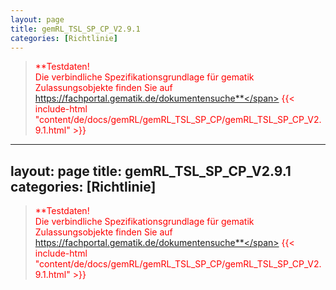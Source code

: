```yaml
---
layout: page
title: gemRL_TSL_SP_CP_V2.9.1
categories: [Richtlinie]
---
```

> <span style="color:red">**Testdaten!<br>Die verbindliche Spezifikationsgrundlage für gematik Zulassungsobjekte finden Sie auf https://fachportal.gematik.de/dokumentensuche**</span>
{{< include-html "content/de/docs/gemRL/gemRL_TSL_SP_CP/gemRL_TSL_SP_CP_V2.9.1.html" >}}
---
layout: page
title: gemRL_TSL_SP_CP_V2.9.1
categories: [Richtlinie]
---
> <span style="color:red">**Testdaten!<br>Die verbindliche Spezifikationsgrundlage für gematik Zulassungsobjekte finden Sie auf https://fachportal.gematik.de/dokumentensuche**</span>
{{< include-html "content/de/docs/gemRL/gemRL_TSL_SP_CP/gemRL_TSL_SP_CP_V2.9.1.html" >}}
